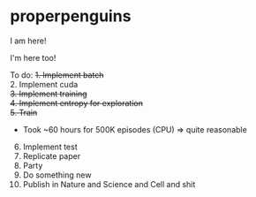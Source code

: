 # properpenguins

I am here!

I'm here too!

To do:
  ~~1. Implement batch~~ <br>
  2. Implement cuda <br>
  ~~3. Implement training <br>
  4. Implement entropy for exploration~~ <br>
  ~~5. Train~~ <br>
   - Took ~60 hours for 500K episodes (CPU) => quite reasonable <br>
  6. Implement test <br>
  7. Replicate paper <br>
  8. Party <br>
  9. Do something new <br>
  10. Publish in Nature and Science and Cell and shit
